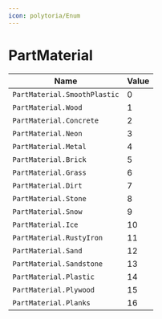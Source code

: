 ```yaml
---
icon: polytoria/Enum
---
```


# PartMaterial
| Name | Value |
| --- | --- |
| `PartMaterial.SmoothPlastic` | 0 |
| `PartMaterial.Wood` | 1 |
| `PartMaterial.Concrete` | 2 |
| `PartMaterial.Neon` | 3 |
| `PartMaterial.Metal` | 4 |
| `PartMaterial.Brick` | 5 |
| `PartMaterial.Grass` | 6 |
| `PartMaterial.Dirt` | 7 |
| `PartMaterial.Stone` | 8 |
| `PartMaterial.Snow` | 9 |
| `PartMaterial.Ice` | 10 |
| `PartMaterial.RustyIron` | 11 |
| `PartMaterial.Sand` | 12 |
| `PartMaterial.Sandstone` | 13 |
| `PartMaterial.Plastic` | 14 |
| `PartMaterial.Plywood` | 15 |
| `PartMaterial.Planks` | 16 |